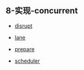 ## 8-实现-concurrent

- [disrupt](./8-实现-concurrent/disrupt.md)

- [lane](./8-实现-concurrent/lane.md)

- [prepare](./8-实现-concurrent/prepare.md)

- [scheduler](./8-实现-concurrent/scheduler.md)

